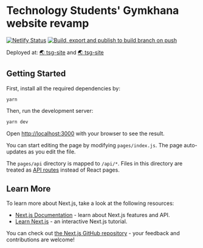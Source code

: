 # Technology Students' Gymkhana website revamp

[![Netlify Status](https://api.netlify.com/api/v1/badges/1c5fc833-1398-4d2e-98d2-3bb5bf99b8bb/deploy-status)](https://app.netlify.com/sites/tsg-site/deploys)
[![Build, export and publish to build branch on push](https://github.com/tsg-iitkgp/tsg-site/actions/workflows/build-export.yaml/badge.svg)](https://github.com/tsg-iitkgp/tsg-site/actions/workflows/build-export.yaml)

Deployed at: [:earth_asia: tsg-site](http://www.gymkhana.iitkgp.ac.in/) and [:earth_asia: tsg-site](https://tsg-site.netlify.app/)

## Getting Started

First, install all the required dependencies by:

```
yarn
```

Then, run the development server:

```bash
yarn dev
```

Open [http://localhost:3000](http://localhost:3000) with your browser to see the result.

You can start editing the page by modifying `pages/index.js`. The page auto-updates as you edit the file.

The `pages/api` directory is mapped to `/api/*`. Files in this directory are treated as [API routes](https://nextjs.org/docs/api-routes/introduction) instead of React pages.

## Learn More

To learn more about Next.js, take a look at the following resources:

- [Next.js Documentation](https://nextjs.org/docs) - learn about Next.js features and API.
- [Learn Next.js](https://nextjs.org/learn) - an interactive Next.js tutorial.

You can check out [the Next.js GitHub repository](https://github.com/vercel/next.js/) - your feedback and contributions are welcome!
